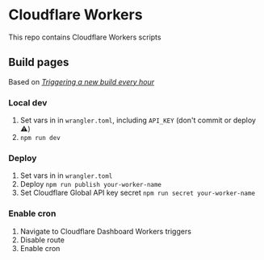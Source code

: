 # Cloudflare Workers

This repo contains Cloudflare Workers scripts

## Build pages

Based on _[Triggering a new build every hour
](https://developers.cloudflare.com/pages/platform/api#triggering-a-new-build-every-hour)_

### Local dev

1. Set vars in in `wrangler.toml`, including `API_KEY` (don't commit or deploy ⚠️)
2. `npm run dev`

### Deploy

1. Set vars in in `wrangler.toml`
2. Deploy `npm run publish your-worker-name`
3. Set Cloudflare Global API key secret `npm run secret your-worker-name`

### Enable cron

1. Navigate to Cloudflare Dashboard Workers triggers
2. Disable route
3. Enable cron